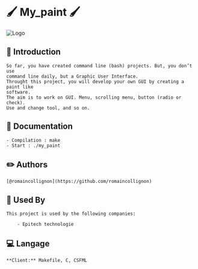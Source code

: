 
# 🖌 My_paint 🖌
![Logo](https://taylorhieber.co/wp-content/uploads/2021/11/Oil-Paint-Step-Three.jpg)


## :rocket: Introduction

    So far, you have created command line (bash) projects. But, you don’t use
    command line daily, but a Graphic User Interface.
    Throught this project, you will develop your own GUI by creating a paint like
    software.
    The aim is to work on GUI. Menu, scrolling menu, button (radio or check).
    Use and change tool, and so on.

## 📖 Documentation
    - Compilation : make
    - Start : ./my_paint

## :pencil2: Authors

    [@romaincollignon](https://github.com/romaincollignon)


## :office: Used By

    This project is used by the following companies:

        - Epitech technologie


## :computer: Langage

    **Client:** Makefile, C, CSFML

